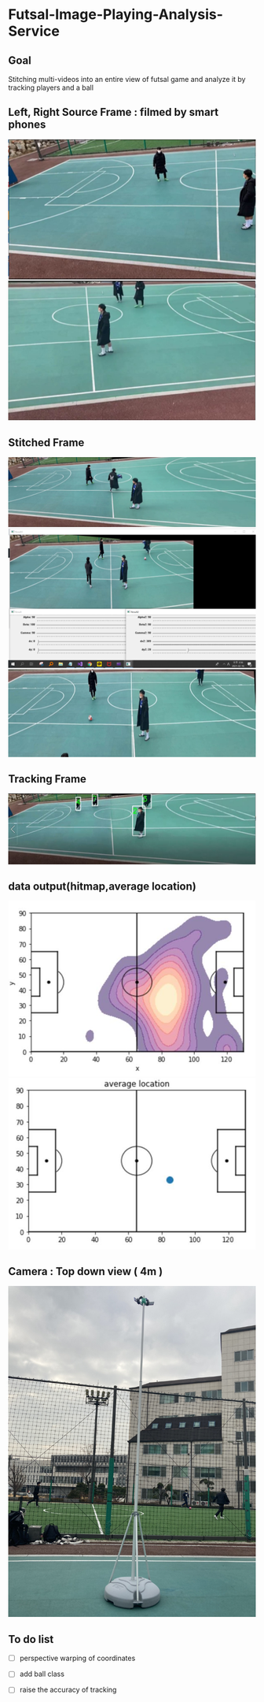 # Futsal-Image-Playing-Analysis-Service
## Goal 
Stitching multi-videos into an entire view of futsal game and analyze it by tracking players and a ball

## Left, Right Source Frame : filmed by smart phones 
![img](./img/left.JPG)
![img](./img/right.JPG) 

## Stitched Frame 
![img](./img/frame.png)
![img](./img/HomographyControl.png)
![img](./img/frame00357.jpg)

## Tracking Frame 
![img](./img/tracking.JPG)

## data output(hitmap,average location)
![img](./img/hitmap.JPG)
![img](./img/average_location.JPG)

## Camera : Top down view ( 4m ) 
![img](./img/camera.jpg)

## To do list  
- [ ] perspective warping of coordinates
- [ ] add ball class
- [ ] raise the accuracy of tracking


